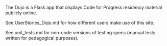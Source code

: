 The Dojo is a Flask app that displays Code for Progress residency material publicly online.

See UserStories_Dojo.md for how different users make use of this site.

See unit_tests.md for non-code versions of testing specs (manual tests written for pedagogical purposes).

